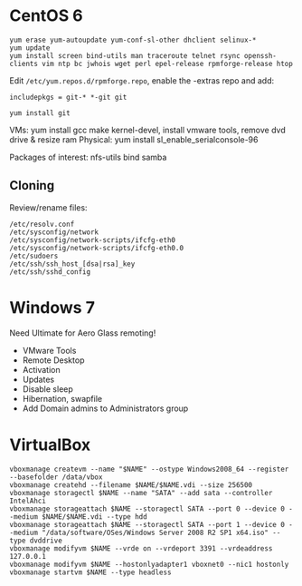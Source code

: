 CentOS 6
========

```
yum erase yum-autoupdate yum-conf-sl-other dhclient selinux-*
yum update
yum install screen bind-utils man traceroute telnet rsync openssh-clients vim ntp bc jwhois wget perl epel-release rpmforge-release htop
```

Edit `/etc/yum.repos.d/rpmforge.repo`, enable the -extras repo and add:

```
includepkgs = git-* *-git git

yum install git
```

VMs: yum install gcc make kernel-devel, install vmware tools, remove dvd drive & resize ram 
Physical: yum install sl_enable_serialconsole-96

Packages of interest: nfs-utils bind samba

Cloning
-------

Review/rename files:

```
/etc/resolv.conf
/etc/sysconfig/network
/etc/sysconfig/network-scripts/ifcfg-eth0
/etc/sysconfig/network-scripts/ifcfg-eth0.0
/etc/sudoers
/etc/ssh/ssh_host_[dsa|rsa]_key
/etc/ssh/sshd_config
```

Windows 7
=========
Need Ultimate for Aero Glass remoting!

  * VMware Tools
  * Remote Desktop
  * Activation
  * Updates
  * Disable sleep
  * Hibernation, swapfile
  * Add Domain admins to Administrators group

VirtualBox
==========

```
vboxmanage createvm --name "$NAME" --ostype Windows2008_64 --register --basefolder /data/vbox
vboxmanage createhd --filename $NAME/$NAME.vdi --size 256500
vboxmanage storagectl $NAME --name "SATA" --add sata --controller IntelAhci
vboxmanage storageattach $NAME --storagectl SATA --port 0 --device 0 --medium $NAME/$NAME.vdi --type hdd
vboxmanage storageattach $NAME --storagectl SATA --port 1 --device 0 --medium "/data/software/OSes/Windows Server 2008 R2 SP1 x64.iso" --type dvddrive
vboxmanage modifyvm $NAME --vrde on --vrdeport 3391 --vrdeaddress 127.0.0.1
vboxmanage modifyvm $NAME --hostonlyadapter1 vboxnet0 --nic1 hostonly
vboxmanage startvm $NAME --type headless
```
